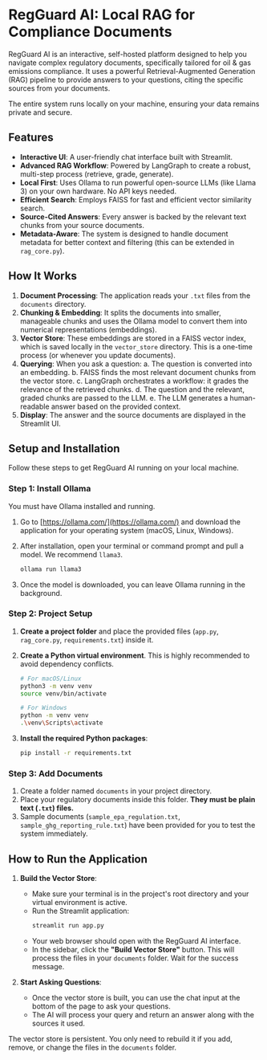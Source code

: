 # RegGuard AI: Local RAG for Compliance Documents

RegGuard AI is an interactive, self-hosted platform designed to help you navigate complex regulatory documents, specifically tailored for oil & gas emissions compliance. It uses a powerful Retrieval-Augmented Generation (RAG) pipeline to provide answers to your questions, citing the specific sources from your documents.

The entire system runs locally on your machine, ensuring your data remains private and secure.

## Features

- **Interactive UI**: A user-friendly chat interface built with Streamlit.
- **Advanced RAG Workflow**: Powered by LangGraph to create a robust, multi-step process (retrieve, grade, generate).
- **Local First**: Uses Ollama to run powerful open-source LLMs (like Llama 3) on your own hardware. No API keys needed.
- **Efficient Search**: Employs FAISS for fast and efficient vector similarity search.
- **Source-Cited Answers**: Every answer is backed by the relevant text chunks from your source documents.
- **Metadata-Aware**: The system is designed to handle document metadata for better context and filtering (this can be extended in `rag_core.py`).

## How It Works

1.  **Document Processing**: The application reads your `.txt` files from the `documents` directory.
2.  **Chunking & Embedding**: It splits the documents into smaller, manageable chunks and uses the Ollama model to convert them into numerical representations (embeddings).
3.  **Vector Store**: These embeddings are stored in a FAISS vector index, which is saved locally in the `vector_store` directory. This is a one-time process (or whenever you update documents).
4.  **Querying**: When you ask a question:
    a. The question is converted into an embedding.
    b. FAISS finds the most relevant document chunks from the vector store.
    c. LangGraph orchestrates a workflow: it grades the relevance of the retrieved chunks.
    d. The question and the relevant, graded chunks are passed to the LLM.
    e. The LLM generates a human-readable answer based on the provided context.
5.  **Display**: The answer and the source documents are displayed in the Streamlit UI.

## Setup and Installation

Follow these steps to get RegGuard AI running on your local machine.

### Step 1: Install Ollama

You must have Ollama installed and running.

1.  Go to [https://ollama.com/](https://ollama.com/) and download the application for your operating system (macOS, Linux, Windows).
2.  After installation, open your terminal or command prompt and pull a model. We recommend `llama3`.

    ```bash
    ollama run llama3
    ```

3.  Once the model is downloaded, you can leave Ollama running in the background.

### Step 2: Project Setup

1.  **Create a project folder** and place the provided files (`app.py`, `rag_core.py`, `requirements.txt`) inside it.
2.  **Create a Python virtual environment**. This is highly recommended to avoid dependency conflicts.

    ```bash
    # For macOS/Linux
    python3 -m venv venv
    source venv/bin/activate

    # For Windows
    python -m venv venv
    .\venv\Scripts\activate
    ```

3.  **Install the required Python packages**:

    ```bash
    pip install -r requirements.txt
    ```

### Step 3: Add Documents

1.  Create a folder named `documents` in your project directory.
2.  Place your regulatory documents inside this folder. **They must be plain text (`.txt`) files.**
3.  Sample documents (`sample_epa_regulation.txt`, `sample_ghg_reporting_rule.txt`) have been provided for you to test the system immediately.

## How to Run the Application

1.  **Build the Vector Store**:
    -   Make sure your terminal is in the project's root directory and your virtual environment is active.
    -   Run the Streamlit application:
        ```bash
        streamlit run app.py
        ```
    -   Your web browser should open with the RegGuard AI interface.
    -   In the sidebar, click the **"Build Vector Store"** button. This will process the files in your `documents` folder. Wait for the success message.

2.  **Start Asking Questions**:
    -   Once the vector store is built, you can use the chat input at the bottom of the page to ask your questions.
    -   The AI will process your query and return an answer along with the sources it used.

The vector store is persistent. You only need to rebuild it if you add, remove, or change the files in the `documents` folder.
